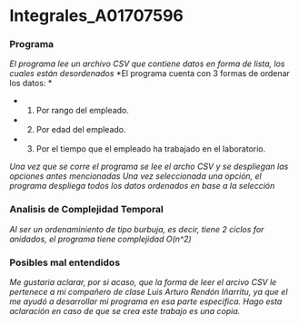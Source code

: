 # Integrales_A01707596
### Programa
*El programa lee un archivo CSV que contiene datos en forma de lista, los cuales están desordenados*
*El programa cuenta con 3 formas de ordenar los datos: *
*    1. Por rango del empleado.
*    2. Por edad del empleado.
*    3. Por el tiempo que el empleado ha trabajado en el laboratorio.

*Una vez que se corre el programa se lee el archo CSV y se despliegan las opciones antes mencionadas*
*Una vez seleccionada una opción, el programa despliega todos los datos ordenados en base a la selección*
### Analisis de Complejidad Temporal
*Al ser un ordenaminiento de tipo burbuja, es decir, tiene 2 ciclos for anidados, el programa tiene complejidad
O(n^2)*
### Posibles mal entendidos
*Me gustaria aclarar, por si acaso, que la forma de leer el arcivo CSV le pertenece a mi compañero de clase*
*Luis Arturo Rendón Iñarritu, ya que el me ayudó a desarrollar mi programa en esa parte especifica.*
*Hago esta aclaración en caso de que se crea este trabajo es una copia.*
